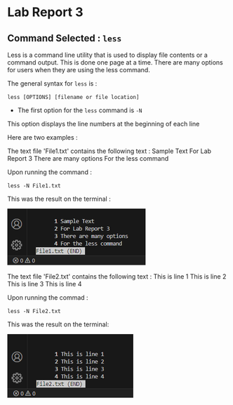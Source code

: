 # Lab Report 3

## Command Selected : `less`

Less is a command line utility that is used to display file contents or a command output.
This is done one page at a time. There are many options for users when they are using the
less command.

The general syntax for `less` is :

```
less [OPTIONS] [filename or file location]
```


* The first option for the `less` command is `-N`

This option displays the line numbers at the beginning of each line

Here are two examples : 

The text file 'File1.txt' contains the following text : 
Sample Text
For Lab Report 3
There are many options
For the less command

Upon running the command : 

```
less -N File1.txt
```
This was the result on the terminal : 

![Image](LessEx1.png)	

The text file 'File2.txt' contains the following text : 
This is line 1
This is line 2
This is line 3
This is line 4

Upon running the commad : 

```
less -N File2.txt
```

This was the result on the terminal:

![Image](LessEx2.png)	




